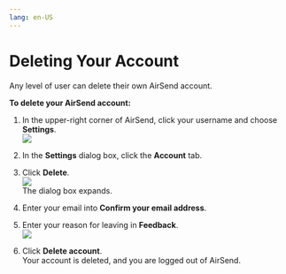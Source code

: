 ```yaml
---
lang: en-US
---
```


# Deleting Your Account

Any level of user can delete their own AirSend account.

**To delete your AirSend account:**

1.  In the upper-right corner of AirSend, click your username and choose **Settings**.  
    ![](../../assets/account/deleting-your-account/as-settings.png)  
    
2.  In the **Settings** dialog box, click the **Account** tab.
3.  Click **Delete**.  
    ![](../../assets/account/deleting-your-account/as-delete-acct.png)  
    The dialog box expands.
4.  Enter your email into **Confirm your email address**.
5.  Enter your reason for leaving in **Feedback**.  
    ![](../../assets/account/deleting-your-account/as-settings-delete.png)
6.  Click **Delete account**.  
    Your account is deleted, and you are logged out of AirSend.
